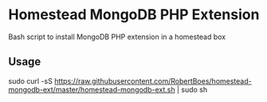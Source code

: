 # Homestead MongoDB PHP Extension
Bash script to install MongoDB PHP extension in a homestead box

## Usage

sudo curl -sS https://raw.githubusercontent.com/RobertBoes/homestead-mongodb-ext/master/homestead-mongodb-ext.sh | sudo sh
